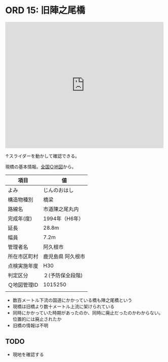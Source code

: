 # ORD 15: 旧陣之尾橋

<!-- toc -->

<iframe frameborder="0" scrolling="no" marginheight="0" marginwidth="0" width="500" height="400" src="https://maps.gsi.go.jp/?hc=hic#17/32.059346/130.227728/&base=ort&ls=ort%7Cgsi-compare-photo&blend=0&disp=11&vs=c1g1j0h0k0l0u0t0z0r0s0m0f1"></iframe>

↑スライダーを動かして確認できる。

現橋の基本情報。[全国Ｑ地図](https://maps.qchizu.xyz/#18/32.059087/130.229605/&base=pale&ls=pale%7Cmlit_road2019_bridge_01&disp=11&lcd=mlit_road2019_bridge_01&vs=c1g1j0h0k0l0u0t0z0r0s0m0f2&d=m)から。

| 項目         | 値                |
|--------------|-------------------|
| よみ         | じんのおはし      |
| 構造物種別   | 橋梁              |
| 路線名       | 市道陳之尾丸内    |
| 完成年(度)   | 1994年（H6年）    |
| 延長         | 28.8m             |
| 幅員         | 7.2m              |
| 管理者名     | 阿久根市          |
| 所在市区町村 | 鹿児島県 阿久根市 |
| 点検実施年度 | H30               |
| 判定区分     | ２(予防保全段階)  |
| Ｑ地図管理ID | 1015250           |
|         |                   |

- 数百メートル下流の国道にかかっている橋も陣之尾橋という
- 現橋は旧橋より数十メートル上流に架けられている
- 同時にかかっていた時期があったのか、同時に廃止だったのかわからない。位置的には廃止されたか
- 旧橋の情報は不明

## TODO

- 現地を確認する

